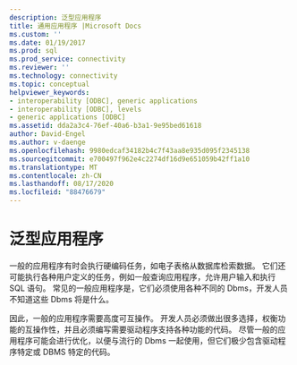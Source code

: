 ```yaml
---
description: 泛型应用程序
title: 通用应用程序 |Microsoft Docs
ms.custom: ''
ms.date: 01/19/2017
ms.prod: sql
ms.prod_service: connectivity
ms.reviewer: ''
ms.technology: connectivity
ms.topic: conceptual
helpviewer_keywords:
- interoperability [ODBC], generic applications
- interoperability [ODBC], levels
- generic applications [ODBC]
ms.assetid: dda2a3c4-76ef-40a6-b3a1-9e95bed61618
author: David-Engel
ms.author: v-daenge
ms.openlocfilehash: 9980edcaf34182b4c7f43aa8e935d095f2345138
ms.sourcegitcommit: e700497f962e4c2274df16d9e651059b42ff1a10
ms.translationtype: MT
ms.contentlocale: zh-CN
ms.lasthandoff: 08/17/2020
ms.locfileid: "88476679"
---
```

# <a name="generic-applications"></a>泛型应用程序
一般的应用程序有时会执行硬编码任务，如电子表格从数据库检索数据。 它们还可能执行各种用户定义的任务，例如一般查询应用程序，允许用户输入和执行 SQL 语句。 常见的一般应用程序是，它们必须使用各种不同的 Dbms，开发人员不知道这些 Dbms 将是什么。  
  
 因此，一般的应用程序需要高度可互操作。 开发人员必须做出很多选择，权衡功能的互操作性，并且必须编写需要驱动程序支持各种功能的代码。 尽管一般的应用程序可能会进行优化，以便与流行的 Dbms 一起使用，但它们极少包含驱动程序特定或 DBMS 特定的代码。
